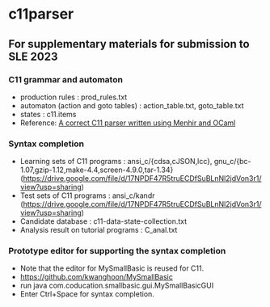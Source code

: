 # c11parser


## For supplementary materials for submission to SLE 2023 

### C11 grammar and automaton
 - production rules : prod_rules.txt
 - automaton (action and goto tables) : action_table.txt, goto_table.txt
 - states : c11.items
 - Reference: [A correct C11 parser written using Menhir and OCaml](https://github.com/jhjourdan/C11parser)

### Syntax completion
 - Learning sets of C11 programs : ansi_c/{cdsa,cJSON,lcc}, gnu_c/{bc-1.07,gzip-1.12,make-4.4,screen-4.9.0,tar-1.34} (https://drive.google.com/file/d/17NPDF47R5truECDfSuBLnNl2jdVon3r1/view?usp=sharing)
 - Test sets of C11 programs : ansi_c/kandr (https://drive.google.com/file/d/17NPDF47R5truECDfSuBLnNl2jdVon3r1/view?usp=sharing)
 - Candidate database : c11-data-state-collection.txt
 - Analysis result on tutorial programs : C_anal.txt

### Prototype editor for supporting the syntax completion
 - Note that the editor for MySmallBasic is reused for C11.
 - https://github.com/kwanghoon/MySmallBasic
 - run java com.coducation.smallbasic.gui.MySmallBasicGUI
 - Enter Ctrl+Space for syntax completion.
 
